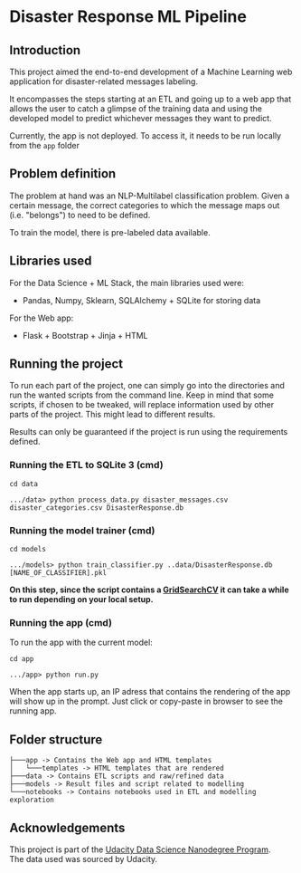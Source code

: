 # Disaster Response ML Pipeline
## Introduction
This project aimed the end-to-end development of a Machine Learning web application for disaster-related messages labeling.

It encompasses the steps starting at an ETL and going up to a web app that allows the user to catch a glimpse of the training data and using the developed model to predict whichever messages they want to predict.  

Currently, the app is not deployed. To access it, it needs to be run locally from the ```app``` folder

## Problem definition
The problem at hand was an NLP-Multilabel classification problem. Given a certain message, the correct categories to which the message maps out (i.e. "belongs") to need to be defined.

To train the model, there is pre-labeled data available.

## Libraries used
For the Data Science + ML Stack, the main libraries used were:  
- Pandas, Numpy, Sklearn, SQLAlchemy + SQLite for storing data

For the Web app:
- Flask + Bootstrap + Jinja + HTML

## Running the project
To run each part of the project, one can simply go into the directories and run the wanted scripts from the command line. Keep in mind that some scripts, if chosen to be tweaked, will replace information used by other parts of the project. This might lead to different results.

Results can only be guaranteed if the project is run using the requirements defined.

### Running the ETL to SQLite 3 (cmd)
``` 
cd data

.../data> python process_data.py disaster_messages.csv disaster_categories.csv DisasterResponse.db

```

### Running the model trainer (cmd)
``` 
cd models

.../models> python train_classifier.py ..data/DisasterResponse.db [NAME_OF_CLASSIFIER].pkl

```

**On this step, since the script contains a [GridSearchCV](https://scikit-learn.org/stable/modules/generated/sklearn.model_selection.GridSearchCV.html) it can take a while to run depending on your local setup.**

### Running the app (cmd)
To run the app with the current model:

``` 
cd app

.../app> python run.py

```

When the app starts up, an IP adress that contains the rendering of the app will show up in the prompt. Just click or copy-paste in browser to see the running app. 

## Folder structure
```
├───app -> Contains the Web app and HTML templates
│   └───templates -> HTML templates that are rendered
├───data -> Contains ETL scripts and raw/refined data
├───models -> Result files and script related to modelling
└───notebooks -> Contains notebooks used in ETL and modelling exploration
```
## Acknowledgements
This project is part of the [Udacity Data Science Nanodegree Program](https://www.udacity.com/).  
The data used was sourced by Udacity.

